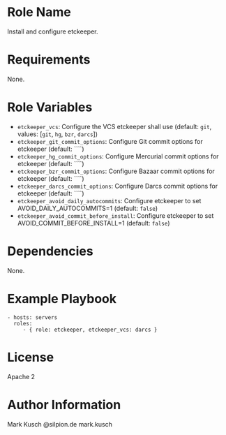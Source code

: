# Role Name

Install and configure etckeeper.


# Requirements

None.


# Role Variables

* ``etckeeper_vcs``: Configure the VCS etckeeper shall use (default: ``git``, values: [``git``, ``hg``, ``bzr``, ``darcs``])
* ``etckeeper_git_commit_options``: Configure Git commit options for etckeeper (default: ````)
* ``etckeeper_hg_commit_options``: Configure Mercurial commit options for etckeeper (default: ````)
* ``etckeeper_bzr_commit_options``: Configure Bazaar commit options for etckeeper (default: ````)
* ``etckeeper_darcs_commit_options``: Configure Darcs commit options for etckeeper (default: ````)
* ``etckeeper_avoid_daily_autocommits``: Configure etckeeper to set AVOID_DAILY_AUTOCOMMITS=1 (default: ``false``)
* ``etckeeper_avoid_commit_before_install``: Configure etckeeper to set AVOID_COMMIT_BEFORE_INSTALL=1 (default: ``false``)


# Dependencies

None.


# Example Playbook

    - hosts: servers
      roles:
         - { role: etckeeper, etckeeper_vcs: darcs }


# License

Apache 2


# Author Information

Mark Kusch @silpion.de mark.kusch


<!-- vim: set ts=4 sw=4 et nofen: -->
